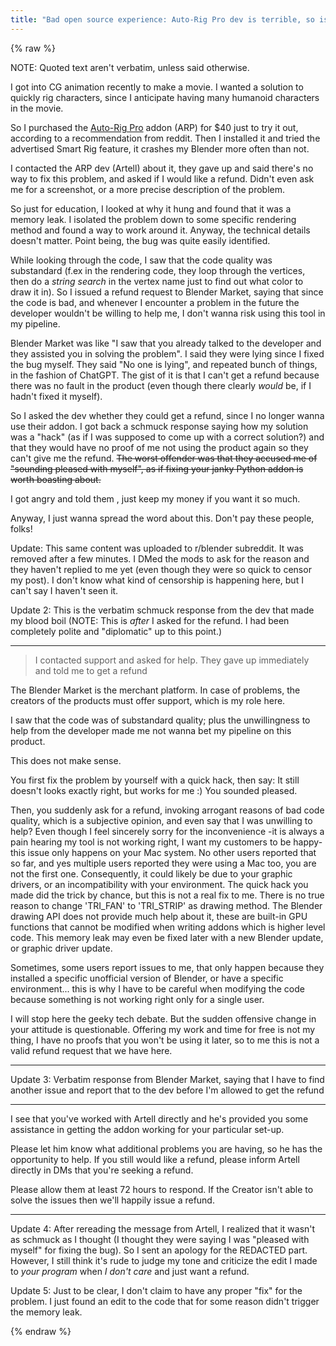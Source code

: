 ```yaml
---
title: "Bad open source experience: Auto-Rig Pro dev is terrible, so is Blender Market (and r/blender too)"
---
```


{% raw %}

NOTE: Quoted text aren't verbatim, unless said otherwise.

I got into CG animation recently to make a movie. I wanted a solution to quickly rig characters, since I anticipate having many humanoid characters in the movie.

So I purchased the [Auto-Rig Pro](https://blendermarket.com/products/auto-rig-pro) addon (ARP) for $40 just to try it out, according to a recommendation from reddit.
Then I installed it and tried the advertised Smart Rig feature, it crashes my Blender more often than not.

I contacted the ARP dev (Artell) about it, they gave up and said there's no way to fix this problem, and asked if I would like a refund. Didn't even ask me for a screenshot, or a more precise description of the problem.

So just for education, I looked at why it hung and found that it was a memory leak. I isolated the problem down to some specific rendering method and found a way to work around it. Anyway, the technical details doesn't matter. Point being, the bug was quite easily identified.

While looking through the code, I saw that the code quality was substandard (f.ex in the rendering code, they loop through the vertices, then do a *string search* in the vertex name just to find out what color to draw it in). So I issued a refund request to Blender Market, saying that since the code is bad, and whenever I encounter a problem in the future the developer wouldn't be willing to help me, I don't wanna risk using this tool in my pipeline.

Blender Market was like "I saw that you already talked to the developer and they assisted you in solving the problem". I said they were lying since I fixed the bug myself. They said "No one is lying", and repeated bunch of things, in the fashion of ChatGPT. The gist of it is that I can't get a refund because there was no fault in the product (even though there clearly *would* be, if I hadn't fixed it myself).

So I asked the dev whether they could get a refund, since I no longer wanna use their addon. I got back a schmuck response saying how my solution was a "hack" (as if I was supposed to come up with a correct solution?) and that they would have no proof of me not using the product again so they can't give me the refund. ~~The worst offender was that they accused me of "sounding pleased with myself", as if fixing your janky Python addon is worth boasting about.~~

I got angry and told them <REDACTED>, just keep my money if you want it so much.

Anyway, I just wanna spread the word about this. Don't pay these people, folks!

Update: This same content was uploaded to r/blender subreddit.
It was removed after a few minutes.
I DMed the mods to ask for the reason and they haven't replied to me yet (even though they were so quick to censor my post).
I don't know what kind of censorship is happening here, but I can't say I haven't seen it.

Update 2: This is the verbatim schmuck response from the dev that made my blood boil (NOTE: This is *after* I asked for the refund. I had been completely polite and "diplomatic" up to this point.)

---

> I contacted support and asked for help. They gave up immediately and told me to get a refund

The Blender Market is the merchant platform. In case of problems, the creators of the products must offer support, which is my role here.



I saw that the code was of substandard quality; plus the unwillingness to help from the developer made me not wanna bet my pipeline on this product.

This does not make sense.

You first fix the problem by yourself with a quick hack, then say: It still doesn't looks exactly right, but works for me :)
You sounded pleased.

Then, you suddenly ask for a refund, invoking arrogant reasons of bad code quality, which is a subjective opinion, and even say that I was unwilling to help?
Even though I feel sincerely sorry for the inconvenience -it is always a pain hearing my tool is not working right, I want my customers to be happy- this issue only happens on your Mac system. No other users reported that so far, and yes multiple users reported they were using a Mac too, you are not the first one. Consequently, it could likely be due to your graphic drivers, or an incompatibility with your environment.  The quick hack you made did the trick by chance, but this is not a real fix to me. There is no true reason to change 'TRI_FAN' to 'TRI_STRIP' as drawing method. The Blender drawing API does not provide much help about it, these are built-in GPU functions that cannot be modified when writing addons which is higher level code. This memory leak may even be fixed later with a new Blender update, or graphic driver update.

Sometimes, some users report issues to me, that only happen because they installed a specific unofficial version of Blender, or have a specific environment... this is why I have to be careful when modifying the code because something is not working right only for a single user.

I will stop here the geeky tech debate. But the sudden offensive change in your attitude is questionable. Offering my work and time for free is not my thing, I have no proofs that you won't be using it later, so to me this is not a valid refund request that we have here.

---

Update 3: Verbatim response from Blender Market, saying that I have to find another issue and report that to the dev before I'm allowed to get the refund

---

I see that you've worked with Artell directly and he's provided you some assistance in getting the addon working for your particular set-up.

Please let him know what additional problems you are having, so he has the opportunity to help. If you still would like a refund, please inform Artell directly in DMs that you're seeking a refund.

Please allow them at least 72 hours to respond. If the Creator isn't able to solve the issues then we'll happily issue a refund.

---

Update 4: After rereading the message from Artell, I realized that it wasn't as schmuck as I thought (I thought they were saying I was "pleased with myself" for fixing the bug).
So I sent an apology for the REDACTED part.
However, I still think it's rude to judge my tone and criticize the edit I made to *your program* when *I don't care* and just want a refund.

Update 5: Just to be clear, I don't claim to have any proper "fix" for the problem. I just found an edit to the code that for some reason didn't trigger the memory leak.

{% endraw %}
